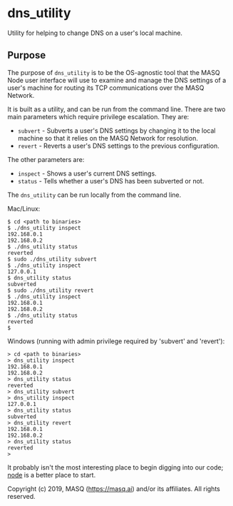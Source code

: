 # dns_utility
Utility for helping to change DNS on a user's local machine.

## Purpose
The purpose of `dns_utility` is to be the OS-agnostic tool that the MASQ Node user interface will use to examine
and manage the DNS settings of a user's machine for routing its TCP communications over the MASQ Network.

It is built as a utility, and can be run from the command line. There are two main parameters which require privilege 
escalation. They are:

- `subvert` - Subverts a user's DNS settings by changing it to the local machine so that it relies on the MASQ Network 
  for resolution.
- `revert` - Reverts a user's DNS settings to the previous configuration.

The other parameters are:
- `inspect` - Shows a user's current DNS settings.
- `status` - Tells whether a user's DNS has been subverted or not.

The `dns_utility` can be run locally from the command line.

Mac/Linux:
```
$ cd <path to binaries>
$ ./dns_utility inspect
192.168.0.1
192.168.0.2
$ ./dns_utility status
reverted
$ sudo ./dns_utility subvert
$ ./dns_utility inspect
127.0.0.1
$ dns_utility status
subverted
$ sudo ./dns_utility revert
$ ./dns_utility inspect
192.168.0.1
192.168.0.2
$ ./dns_utility status
reverted
$
```

Windows (running with admin privilege required by 'subvert' and 'revert'):
```
> cd <path to binaries>
> dns_utility inspect
192.168.0.1
192.168.0.2
> dns_utility status
reverted
> dns_utility subvert
> dns_utility inspect
127.0.0.1
> dns_utility status
subverted
> dns_utility revert
192.168.0.1
192.168.0.2
> dns_utility status
reverted
>
```

It probably isn't the most interesting place to begin digging into our code;
[node](https://github.com/MASQ-Project/Node/tree/master/node)
is a better place to start.

Copyright (c) 2019, MASQ (https://masq.ai) and/or its affiliates. All rights reserved.
